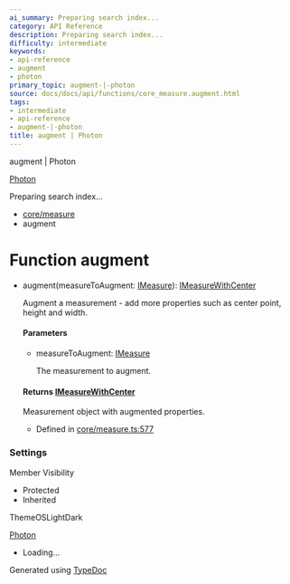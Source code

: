```yaml
---
ai_summary: Preparing search index...
category: API Reference
description: Preparing search index...
difficulty: intermediate
keywords:
- api-reference
- augment
- photon
primary_topic: augment-|-photon
source: docs/docs/api/functions/core_measure.augment.html
tags:
- intermediate
- api-reference
- augment-|-photon
title: augment | Photon
---
```

augment | Photon

[Photon](../index.md)




Preparing search index...

* [core/measure](../modules/core_measure.md)
* augment

# Function augment

* augment(measureToAugment: [IMeasure](../interfaces/core_maker.IMeasure.md)): [IMeasureWithCenter](../interfaces/core_maker.IMeasureWithCenter.md)

  Augment a measurement - add more properties such as center point, height and width.

  #### Parameters

  + measureToAugment: [IMeasure](../interfaces/core_maker.IMeasure.md)

    The measurement to augment.

  #### Returns [IMeasureWithCenter](../interfaces/core_maker.IMeasureWithCenter.md)

  Measurement object with augmented properties.

  + Defined in [core/measure.ts:577](https://github.com/mwhite454/photon/blob/main/packages/photon/src/core/measure.ts#L577)

### Settings

Member Visibility

* Protected
* Inherited

ThemeOSLightDark

[Photon](../index.md)

* Loading...

Generated using [TypeDoc](https://typedoc.org/)
